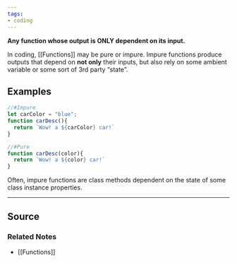 ```yaml
---
tags:
- coding
---
```

**Any function whose output is ONLY dependent on its input.**

In coding, [[Functions]] may be pure or impure. Impure functions produce outputs that depend on **not only** their inputs, but also rely on some ambient variable or some sort of 3rd party “state”.

## Examples

```jsx
//#Impure
let carColor = "blue";
function carDesc(){ 
  return `Wow! a ${carColor} car!`
}

//#Pure
function carDesc(color){ 
  return `Wow! a ${color} car!`
}
```

 Often, impure functions are class methods dependent on the state of some class instance properties.

---

## Source


### Related Notes
- [[Functions]]
